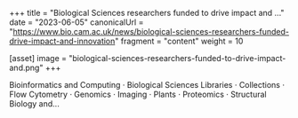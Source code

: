 +++
title = "Biological Sciences researchers funded to drive impact and ..."
date = "2023-06-05"
canonicalUrl = "https://www.bio.cam.ac.uk/news/biological-sciences-researchers-funded-drive-impact-and-innovation"
fragment = "content"
weight = 10

[asset]
    image = "biological-sciences-researchers-funded-to-drive-impact-and.png"
+++

Bioinformatics and Computing · Biological Sciences Libraries · Collections 
· Flow Cytometry · Genomics · Imaging · Plants · Proteomics · Structural 
Biology and...
